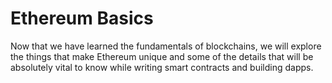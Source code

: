 # Ethereum Basics

Now that we have learned the fundamentals of blockchains, we will explore the things that make Ethereum unique and some of the details that will be absolutely vital to know while writing smart contracts and building dapps.

